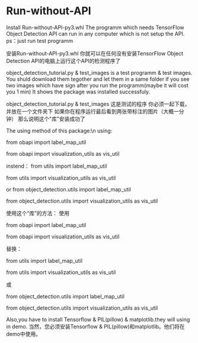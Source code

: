 # Run-without-API

Install Run-without-API-py3.whl 
The programm which needs TensorFlow Object Detection API can run in any computer which is not setup the API.
ps：just run test programm

安装Run-without-API-py3.whl 
你就可以在任何没有安装TensorFlow Object Detection API的电脑上运行这个API的检测程序了

object_detection_tutorial.py & test_images is a test programm & test images.
You shuld download them tegother and let them in a same folder
if you see two images which have sign after you run the programm(maybe it will cost you 1 min)
It shows the package was installed successfuly.


object_detection_tutorial.py & test_images 这是测试的程序
你必须一起下载，并放在一个文件夹下
如果你在程序运行最后看到两张带标注的图片（大概一分钟）
那么说明这个"库"安装成功了

The using method of this package:\n
using:

from obapi import label_map_util

from obapi import visualization_utils as vis_util

instend：
from utils import label_map_util

from utils import visualization_utils as vis_util

or
from object_detection.utils import label_map_util

from object_detection.utils import visualization_utils as vis_util


使用这个“库”的方法：
使用

from obapi import label_map_util

from obapi import visualization_utils as vis_util

替换：

from utils import label_map_util

from utils import visualization_utils as vis_util

或

from object_detection.utils import label_map_util

from object_detection.utils import visualization_utils as vis_util

Also,you have to install Tensorflow & PIL(pillow) & matplotlib.they will using in demo.
当然，您必须安装Tensorflow & PIL(pillow)和matplotlib。他们将在demo中使用。

